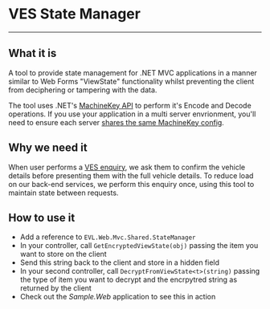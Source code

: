 # VES State Manager
---

## What it is
A tool to provide state management for .NET MVC applications in a manner similar to Web Forms "ViewState" functionality whilst preventing the client from deciphering or tampering with the data.

The tool uses .NET's [MachineKey API](https://msdn.microsoft.com/en-us/library/system.web.security.machinekey(v=vs.110).aspx) to perform it's Encode and Decode operations. If you use your application in a multi server envrionment, you'll need to ensure each server [shares the same MachineKey config](https://msdn.microsoft.com/en-us/library/ff649308.aspx#paght000007_webfarmdeploymentconsiderations).

## Why we need it
When user performs a [VES enquiry](https://vehicleenquiry.service.gov.uk), we ask them to confirm the vehicle details before presenting them with the full vehicle details. To reduce load on our back-end services, we perform this enquiry once, using this tool to maintain state between requests.

## How to use it
* Add a reference to `EVL.Web.Mvc.Shared.StateManager`
* In your controller, call `GetEncryptedViewState(obj)` passing the item you want to store on the client
* Send this string back to the client and store in a hidden field
* In your second controller, call `DecryptFromViewState<t>(string)` passing the type of item you want to decrypt and the encrpytred string as returned by the client
* Check out the *Sample.Web* application to see this in action
